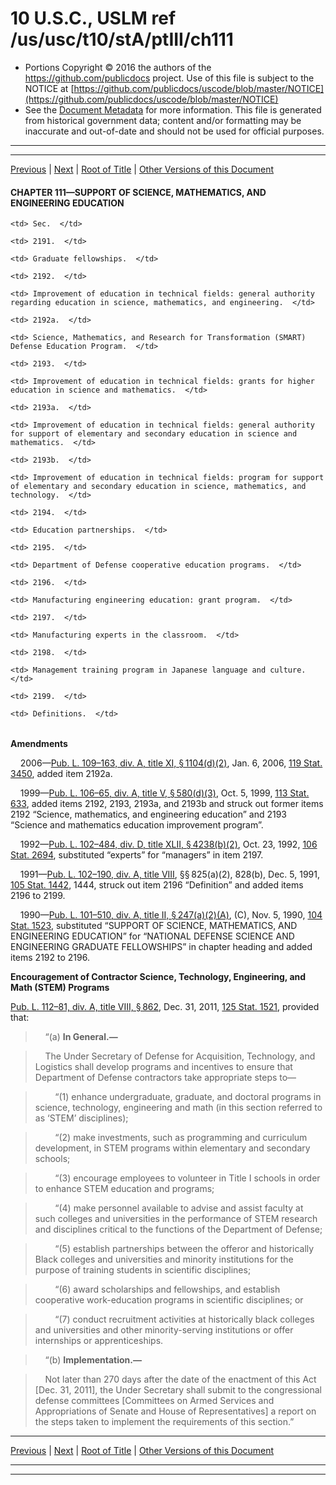 ---
---

# 10 U.S.C., USLM ref /us/usc/t10/stA/ptIII/ch111

* Portions Copyright © 2016 the authors of the https://github.com/publicdocs project.
  Use of this file is subject to the NOTICE at [https://github.com/publicdocs/uscode/blob/master/NOTICE](https://github.com/publicdocs/uscode/blob/master/NOTICE)
* See the [Document Metadata](././../../../../../..//README.md) for more information.
  This file is generated from historical government data; content and/or formatting may be inaccurate and out-of-date and should not be used for official purposes.

----------
----------

[Previous](./../../../../../..//us/usc/t10/stA/ptIII/ch110/m__us_usc_t10_s2185.md) | [Next](./../../../../../..//us/usc/t10/stA/ptIII/ch111/m__us_usc_t10_s2191.md) | [Root of Title](./../../../../../../) | [Other Versions of this Document](https://publicdocs.github.io/go/links?ns=uslm&ref=%2Fus%2Fusc%2Ft10%2FstA%2FptIII%2Fch111)

#### CHAPTER 111—SUPPORT OF SCIENCE, MATHEMATICS, AND ENGINEERING EDUCATION

<table>

  <tr>

    <td> Sec.  </td>

  </tr>

  <tr>

    <td> 2191.  </td>

    <td> Graduate fellowships.  </td>

  </tr>

  <tr>

    <td> 2192.  </td>

    <td> Improvement of education in technical fields: general authority regarding education in science, mathematics, and engineering.  </td>

  </tr>

  <tr>

    <td> 2192a.  </td>

    <td> Science, Mathematics, and Research for Transformation (SMART) Defense Education Program.  </td>

  </tr>

  <tr>

    <td> 2193.  </td>

    <td> Improvement of education in technical fields: grants for higher education in science and mathematics.  </td>

  </tr>

  <tr>

    <td> 2193a.  </td>

    <td> Improvement of education in technical fields: general authority for support of elementary and secondary education in science and mathematics.  </td>

  </tr>

  <tr>

    <td> 2193b.  </td>

    <td> Improvement of education in technical fields: program for support of elementary and secondary education in science, mathematics, and technology.  </td>

  </tr>

  <tr>

    <td> 2194.  </td>

    <td> Education partnerships.  </td>

  </tr>

  <tr>

    <td> 2195.  </td>

    <td> Department of Defense cooperative education programs.  </td>

  </tr>

  <tr>

    <td> 2196.  </td>

    <td> Manufacturing engineering education: grant program.  </td>

  </tr>

  <tr>

    <td> 2197.  </td>

    <td> Manufacturing experts in the classroom.  </td>

  </tr>

  <tr>

    <td> 2198.  </td>

    <td> Management training program in Japanese language and culture.  </td>

  </tr>

  <tr>

    <td> 2199.  </td>

    <td> Definitions.  </td>

  </tr>

</table>

 __Amendments__ 

    2006—[Pub. L. 109–163, div. A, title XI, § 1104(d)(2)][/us/pl/109/163/s1104/d/2], Jan. 6, 2006, [119 Stat. 3450][/us/stat/119/3450], added item 2192a.

    1999—[Pub. L. 106–65, div. A, title V, § 580(d)(3)][/us/pl/106/65/s580/d/3], Oct. 5, 1999, [113 Stat. 633][/us/stat/113/633], added items 2192, 2193, 2193a, and 2193b and struck out former items 2192 “Science, mathematics, and engineering education” and 2193 “Science and mathematics education improvement program”.

    1992—[Pub. L. 102–484, div. D, title XLII, § 4238(b)(2)][/us/pl/102/484/s4238/b/2], Oct. 23, 1992, [106 Stat. 2694][/us/stat/106/2694], substituted “experts” for “managers” in item 2197.

    1991—[Pub. L. 102–190, div. A, title VIII][/us/pl/102/190], §§ 825(a)(2), 828(b), Dec. 5, 1991, [105 Stat. 1442][/us/stat/105/1442], 1444, struck out item 2196 “Definition” and added items 2196 to 2199.

    1990—[Pub. L. 101–510, div. A, title II, § 247(a)(2)(A)][/us/pl/101/510/s247/a/2/A], (C), Nov. 5, 1990, [104 Stat. 1523][/us/stat/104/1523], substituted “SUPPORT OF SCIENCE, MATHEMATICS, AND ENGINEERING EDUCATION” for “NATIONAL DEFENSE SCIENCE AND ENGINEERING GRADUATE FELLOWSHIPS” in chapter heading and added items 2192 to 2196.

 __Encouragement of Contractor Science, Technology, Engineering, and Math (STEM) Programs__ 

[Pub. L. 112–81, div. A, title VIII, § 862][/us/pl/112/81/s862], Dec. 31, 2011, [125 Stat. 1521][/us/stat/125/1521], provided that:

>     “(a) __In General.—__ 

>     The Under Secretary of Defense for Acquisition, Technology, and Logistics shall develop programs and incentives to ensure that Department of Defense contractors take appropriate steps to—

>         “(1) enhance undergraduate, graduate, and doctoral programs in science, technology, engineering and math (in this section referred to as ‘STEM’ disciplines);

>         “(2) make investments, such as programming and curriculum development, in STEM programs within elementary and secondary schools;

>         “(3) encourage employees to volunteer in Title I schools in order to enhance STEM education and programs;

>         “(4) make personnel available to advise and assist faculty at such colleges and universities in the performance of STEM research and disciplines critical to the functions of the Department of Defense;

>         “(5) establish partnerships between the offeror and historically Black colleges and universities and minority institutions for the purpose of training students in scientific disciplines;

>         “(6) award scholarships and fellowships, and establish cooperative work-education programs in scientific disciplines; or

>         “(7) conduct recruitment activities at historically black colleges and universities and other minority-serving institutions or offer internships or apprenticeships.

>     “(b) __Implementation.—__ 

>     Not later than 270 days after the date of the enactment of this Act \[Dec. 31, 2011\], the Under Secretary shall submit to the congressional defense committees \[Committees on Armed Services and Appropriations of Senate and House of Representatives\] a report on the steps taken to implement the requirements of this section.”

----------

[Previous](./../../../../../..//us/usc/t10/stA/ptIII/ch110/m__us_usc_t10_s2185.md) | [Next](./../../../../../..//us/usc/t10/stA/ptIII/ch111/m__us_usc_t10_s2191.md) | [Root of Title](./../../../../../../) | [Other Versions of this Document](https://publicdocs.github.io/go/links?ns=uslm&ref=%2Fus%2Fusc%2Ft10%2FstA%2FptIII%2Fch111)

----------
----------

[/us/pl/109/163/s1104/d/2]: https://publicdocs.github.io/go/links?ns=uslm&ref=%2Fus%2Fpl%2F109%2F163%2Fs1104%2Fd%2F2
[/us/stat/119/3450]: https://publicdocs.github.io/go/links?ns=uslm&ref=%2Fus%2Fstat%2F119%2F3450
[/us/pl/106/65/s580/d/3]: https://publicdocs.github.io/go/links?ns=uslm&ref=%2Fus%2Fpl%2F106%2F65%2Fs580%2Fd%2F3
[/us/stat/113/633]: https://publicdocs.github.io/go/links?ns=uslm&ref=%2Fus%2Fstat%2F113%2F633
[/us/pl/102/484/s4238/b/2]: https://publicdocs.github.io/go/links?ns=uslm&ref=%2Fus%2Fpl%2F102%2F484%2Fs4238%2Fb%2F2
[/us/stat/106/2694]: https://publicdocs.github.io/go/links?ns=uslm&ref=%2Fus%2Fstat%2F106%2F2694
[/us/pl/102/190]: https://publicdocs.github.io/go/links?ns=uslm&ref=%2Fus%2Fpl%2F102%2F190
[/us/stat/105/1442]: https://publicdocs.github.io/go/links?ns=uslm&ref=%2Fus%2Fstat%2F105%2F1442
[/us/pl/101/510/s247/a/2/A]: https://publicdocs.github.io/go/links?ns=uslm&ref=%2Fus%2Fpl%2F101%2F510%2Fs247%2Fa%2F2%2FA
[/us/stat/104/1523]: https://publicdocs.github.io/go/links?ns=uslm&ref=%2Fus%2Fstat%2F104%2F1523
[/us/pl/112/81/s862]: https://publicdocs.github.io/go/links?ns=uslm&ref=%2Fus%2Fpl%2F112%2F81%2Fs862
[/us/stat/125/1521]: https://publicdocs.github.io/go/links?ns=uslm&ref=%2Fus%2Fstat%2F125%2F1521


